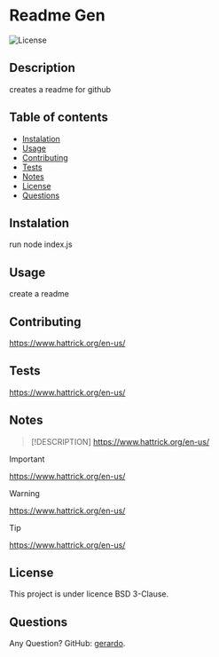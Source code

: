 
# Readme Gen

![License](https://img.shields.io/badge/license-BSD%203-Clause-blue.svg)

## Description
creates a readme for github

## Table of contents
- [Instalation](#instalation)
- [Usage](#usage)
- [Contributing](#contributing)
- [Tests](#tests)
- [Notes](#notes)
- [License](#licence)
- [Questions](#Questions)

## Instalation
run node index.js

## Usage
create a readme

## Contributing
https://www.hattrick.org/en-us/

## Tests
https://www.hattrick.org/en-us/

## Notes

> [!DESCRIPTION]
> https://www.hattrick.org/en-us/

> [!IMPORTANT]
> https://www.hattrick.org/en-us/

> [!WARNING]
> https://www.hattrick.org/en-us/

> [!TIP]
> https://www.hattrick.org/en-us/

## License

This project is under licence BSD 3-Clause.

## Questions

Any Question? GitHub: [gerardo](https://github.com/gerardo).
  